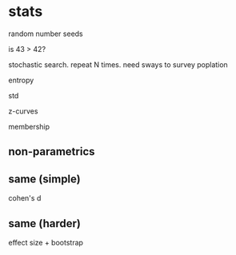 # stats

random number seeds

is 43 > 42?

stochastic search. repeat N times. need sways to survey poplation


entropy

std

z-curves

membership 

## non-parametrics

## same (simple)

cohen's d

## same (harder)

effect size + bootstrap
